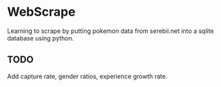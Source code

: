 # WebScrape

Learning to scrape by putting pokemon data from serebii.net into a sqlite database using python.

 ## TODO

Add capture rate, gender ratios, experience growth rate.
